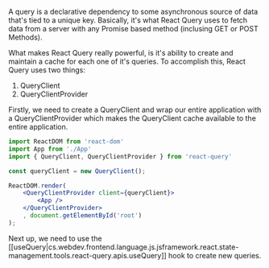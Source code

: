 
A query is a declarative dependency to some asynchronous source of data that's tied to a unique key. Basically, it's what React Query uses to fetch data from a server with any Promise based method (inclusing GET or POST Methods).

What makes React Query really powerful, is it's ability to create and maintain a cache for each one of it's queries. To accomplish this, React Query uses two things:

1. QueryClient
2. QueryClientProvider

Firstly, we need to create a QueryClient and wrap our entire application with a QueryClientProvider which makes the QueryClient cache available to the entire application.

```jsx
import ReactDOM from 'react-dom'
import App from './App' 
import { QueryClient, QueryClientProvider } from 'react-query'

const queryClient = new QueryClient(); 

ReactDOM.render( 
    <QueryClientProvider client={queryClient}> 
        <App /> 
    </QueryClientProvider>
    , document.getElementById('root')
);
```

Next up, we need to use the [[useQuery|cs.webdev.frontend.language.js.jsframework.react.state-management.tools.react-query.apis.useQuery]] hook to create new queries.
